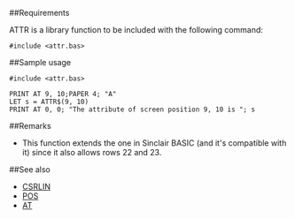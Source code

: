 ##Requirements

ATTR is a library function to be included with the following command:


```
#include <attr.bas>
```

##Sample usage

```
#include <attr.bas>

PRINT AT 9, 10;PAPER 4; "A"
LET s = ATTR$(9, 10)
PRINT AT 0, 0; "The attribute of screen position 9, 10 is "; s
```

##Remarks

* This function extends the one in Sinclair BASIC (and it's compatible with it) since it also allows rows 22 and 23.



##See also

* [ CSRLIN ](csrlin.md)
* [ POS](pos.md)
* [ AT ](at.md)

